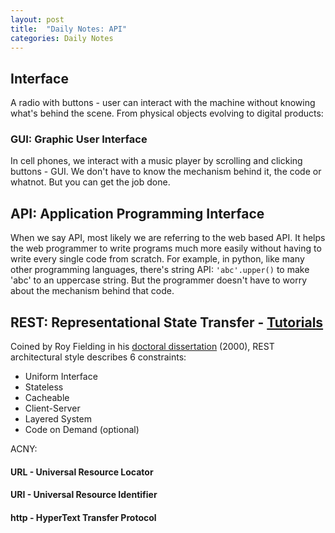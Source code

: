 ```yaml
---
layout: post
title:  "Daily Notes: API"
categories: Daily Notes
---
```


## Interface
A radio with buttons - user can interact with the machine without knowing what's behind the scene. From physical objects evolving to digital products: 

### GUI: Graphic User Interface
In cell phones, we interact with a music player by scrolling and clicking buttons - GUI. We don't have to know the mechanism behind it, the code or whatnot. But you can get the job done.

## API: Application Programming Interface
When we say API, most likely we are referring to the web based API. It helps the web programmer to write programs much more easily without having to write every single code from scratch. For example, in python, like many other programming languages, there's string API: `'abc'.upper()` to make 'abc' to an uppercase string. But the programmer doesn't have to worry about the mechanism behind that code.

## REST: Representational State Transfer -  [Tutorials](https://www.restapitutorial.com/lessons/whatisrest.html#)
Coined by Roy Fielding in his [doctoral dissertation](https://www.ics.uci.edu/~fielding/pubs/dissertation/rest_arch_style.htm) (2000), REST architectural style describes 6 constraints:
* Uniform Interface
* Stateless
* Cacheable
* Client-Server
* Layered System
* Code on Demand (optional)



ACNY:
#### URL - Universal Resource Locator
#### URI - Universal Resource Identifier
#### http - HyperText Transfer Protocol